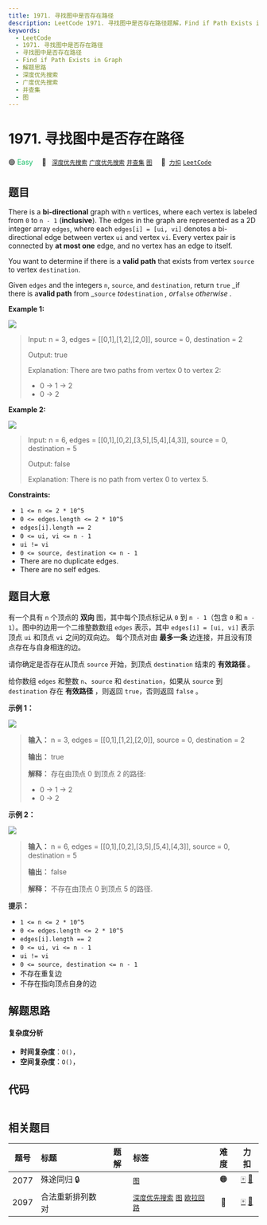 ```yaml
---
title: 1971. 寻找图中是否存在路径
description: LeetCode 1971. 寻找图中是否存在路径题解，Find if Path Exists in Graph，包含解题思路、复杂度分析以及完整的 JavaScript 代码实现。
keywords:
  - LeetCode
  - 1971. 寻找图中是否存在路径
  - 寻找图中是否存在路径
  - Find if Path Exists in Graph
  - 解题思路
  - 深度优先搜索
  - 广度优先搜索
  - 并查集
  - 图
---
```


# 1971. 寻找图中是否存在路径

🟢 <font color=#15bd66>Easy</font>&emsp; 🔖&ensp; [`深度优先搜索`](/tag/depth-first-search.md) [`广度优先搜索`](/tag/breadth-first-search.md) [`并查集`](/tag/union-find.md) [`图`](/tag/graph.md)&emsp; 🔗&ensp;[`力扣`](https://leetcode.cn/problems/find-if-path-exists-in-graph) [`LeetCode`](https://leetcode.com/problems/find-if-path-exists-in-graph)

## 题目

There is a **bi-directional** graph with `n` vertices, where each vertex is
labeled from `0` to `n - 1` (**inclusive**). The edges in the graph are
represented as a 2D integer array `edges`, where each `edges[i] = [ui, vi]`
denotes a bi-directional edge between vertex `ui` and vertex `vi`. Every
vertex pair is connected by **at most one** edge, and no vertex has an edge to
itself.

You want to determine if there is a **valid path** that exists from vertex
`source` to vertex `destination`.

Given `edges` and the integers `n`, `source`, and `destination`, return `true`
_if there is a**valid path** from _`source` _to_`destination` _, or_`false`
_otherwise_ _._



**Example 1:**

![](https://assets.leetcode.com/uploads/2021/08/14/validpath-ex1.png)

> Input: n = 3, edges = [[0,1],[1,2],[2,0]], source = 0, destination = 2
> 
> Output: true
> 
> Explanation: There are two paths from vertex 0 to vertex 2:
> - 0 -> 1 -> 2
> - 0 -> 2

**Example 2:**

![](https://assets.leetcode.com/uploads/2021/08/14/validpath-ex2.png)

> Input: n = 6, edges = [[0,1],[0,2],[3,5],[5,4],[4,3]], source = 0, destination = 5
> 
> Output: false
> 
> Explanation: There is no path from vertex 0 to vertex 5.

**Constraints:**

  * `1 <= n <= 2 * 10^5`
  * `0 <= edges.length <= 2 * 10^5`
  * `edges[i].length == 2`
  * `0 <= ui, vi <= n - 1`
  * `ui != vi`
  * `0 <= source, destination <= n - 1`
  * There are no duplicate edges.
  * There are no self edges.


## 题目大意

有一个具有 `n` 个顶点的 **双向** 图，其中每个顶点标记从 `0` 到 `n - 1`（包含 `0` 和 `n -
1`）。图中的边用一个二维整数数组 `edges` 表示，其中 `edges[i] = [ui, vi]` 表示顶点 `ui` 和顶点 `vi`
之间的双向边。 每个顶点对由 **最多一条** 边连接，并且没有顶点存在与自身相连的边。

请你确定是否存在从顶点 `source` 开始，到顶点 `destination` 结束的 **有效路径** 。

给你数组 `edges` 和整数 `n`、`source` 和 `destination`，如果从 `source` 到 `destination` 存在
**有效路径** ，则返回 `true`，否则返回 `false` 。



**示例 1：**

![](https://assets.leetcode.com/uploads/2021/08/14/validpath-ex1.png)

> 
> 
> 
> 
> 
> **输入：** n = 3, edges = [[0,1],[1,2],[2,0]], source = 0, destination = 2
> 
> **输出：** true
> 
> **解释：** 存在由顶点 0 到顶点 2 的路径:
> - 0 → 1 → 2 
> - 0 → 2
> 
> 

**示例 2：**

![](https://assets.leetcode.com/uploads/2021/08/14/validpath-ex2.png)

> 
> 
> 
> 
> 
> **输入：** n = 6, edges = [[0,1],[0,2],[3,5],[5,4],[4,3]], source = 0, destination = 5
> 
> **输出：** false
> 
> **解释：** 不存在由顶点 0 到顶点 5 的路径.
> 
> 



**提示：**

  * `1 <= n <= 2 * 10^5`
  * `0 <= edges.length <= 2 * 10^5`
  * `edges[i].length == 2`
  * `0 <= ui, vi <= n - 1`
  * `ui != vi`
  * `0 <= source, destination <= n - 1`
  * 不存在重复边
  * 不存在指向顶点自身的边


## 解题思路

#### 复杂度分析

- **时间复杂度**：`O()`，
- **空间复杂度**：`O()`，

## 代码

```javascript

```

## 相关题目

<!-- prettier-ignore -->
| 题号 | 标题 | 题解 | 标签 | 难度 | 力扣 |
| :------: | :------ | :------: | :------ | :------: | :------: |
| 2077 | 殊途同归 🔒 |  |  [`图`](/tag/graph.md) | 🟠 | [🀄️](https://leetcode.cn/problems/paths-in-maze-that-lead-to-same-room) [🔗](https://leetcode.com/problems/paths-in-maze-that-lead-to-same-room) |
| 2097 | 合法重新排列数对 |  |  [`深度优先搜索`](/tag/depth-first-search.md) [`图`](/tag/graph.md) [`欧拉回路`](/tag/eulerian-circuit.md) | 🔴 | [🀄️](https://leetcode.cn/problems/valid-arrangement-of-pairs) [🔗](https://leetcode.com/problems/valid-arrangement-of-pairs) |